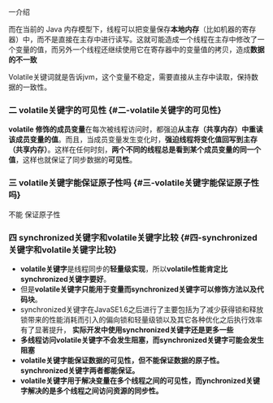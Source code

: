 一介绍

而在当前的 Java 内存模型下，线程可以把变量保存**本地内存**（比如机器的寄存器）中，而不是直接在主存中进行读写。这就可能造成一个线程在主存中修改了一个变量的值，而另外一个线程还继续使用它在寄存器中的变量值的拷贝，造成**数据的不一致**

Volatile关键词就是告诉jvm，这个变量不稳定，需要直接从主存中读取，保持数据的一致性。

### 二 volatile关键字的可见性 {#二-volatile关键字的可见性}

**volatile 修饰的成员变量**在每次被线程访问时，都强迫**从主存（共享内存）中重读该成员变量的值**。而且，当成员变量发生变化时，**强迫线程将变化值回写到主存（共享内存）**。这样在任何时刻，**两个不同的线程总是看到某个成员变量的同一个值**，这样也就保证了同步数据的**可见性**。

### 三 volatile关键字能保证原子性吗 {#三-volatile关键字能保证原子性吗}

不能  保证原子性

### 四 synchronized关键字和volatile关键字比较 {#四-synchronized关键字和volatile关键字比较}

* **volatile关键字**是线程同步的**轻量级实现**，所以**volatile性能肯定比synchronized关键字要好**。
* 但是**volatile关键字只能用于变量而synchronized关键字可以修饰方法以及代码块**。
* synchronized关键字在JavaSE1.6之后进行了主要包括为了减少获得锁和释放锁带来的性能消耗而引入的偏向锁和轻量级锁以及其它各种优化之后执行效率有了显著提升，
  **实际开发中使用synchronized关键字还是更多一些**
* **多线程访问volatile关键字不会发生阻塞，而synchronized关键字可能会发生阻塞**
* **volatile关键字能保证数据的可见性，但不能保证数据的原子性。synchronized关键字两者都能保证。**
* **volatile关键字用于解决变量在多个线程之间的可见性，而ynchronized关键字解决的是多个线程之间访问资源的同步性。**




